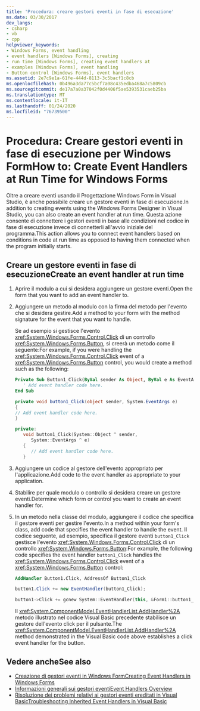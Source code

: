 ```yaml
---
title: 'Procedura: creare gestori eventi in fase di esecuzione'
ms.date: 03/30/2017
dev_langs:
- csharp
- vb
- cpp
helpviewer_keywords:
- Windows Forms, event handling
- event handlers [Windows Forms], creating
- run time [Windows Forms], creating event handlers at
- examples [Windows Forms], event handling
- Button control [Windows Forms], event handlers
ms.assetid: 2e7c9e1a-61fe-444d-8113-3c5bacf1c8cb
ms.openlocfilehash: 0b496a3da77c5bcf7a08c435edba468a7c5809cb
ms.sourcegitcommit: de17a7a0a37042f0d4406f5ae5393531caeb25ba
ms.translationtype: MT
ms.contentlocale: it-IT
ms.lasthandoff: 01/24/2020
ms.locfileid: "76739500"
---
```

# <a name="how-to-create-event-handlers-at-run-time-for-windows-forms"></a><span data-ttu-id="bd883-102">Procedura: Creare gestori eventi in fase di esecuzione per Windows Form</span><span class="sxs-lookup"><span data-stu-id="bd883-102">How to: Create Event Handlers at Run Time for Windows Forms</span></span>

<span data-ttu-id="bd883-103">Oltre a creare eventi usando il Progettazione Windows Form in Visual Studio, è anche possibile creare un gestore eventi in fase di esecuzione.</span><span class="sxs-lookup"><span data-stu-id="bd883-103">In addition to creating events using the Windows Forms Designer in Visual Studio, you can also create an event handler at run time.</span></span> <span data-ttu-id="bd883-104">Questa azione consente di connettere i gestori eventi in base alle condizioni nel codice in fase di esecuzione invece di connetterli all'avvio iniziale del programma.</span><span class="sxs-lookup"><span data-stu-id="bd883-104">This action allows you to connect event handlers based on conditions in code at run time as opposed to having them connected when the program initially starts.</span></span>

## <a name="create-an-event-handler-at-run-time"></a><span data-ttu-id="bd883-105">Creare un gestore eventi in fase di esecuzione</span><span class="sxs-lookup"><span data-stu-id="bd883-105">Create an event handler at run time</span></span>

1. <span data-ttu-id="bd883-106">Aprire il modulo a cui si desidera aggiungere un gestore eventi.</span><span class="sxs-lookup"><span data-stu-id="bd883-106">Open the form that you want to add an event handler to.</span></span>

2. <span data-ttu-id="bd883-107">Aggiungere un metodo al modulo con la firma del metodo per l'evento che si desidera gestire.</span><span class="sxs-lookup"><span data-stu-id="bd883-107">Add a method to your form with the method signature for the event that you want to handle.</span></span>

     <span data-ttu-id="bd883-108">Se ad esempio si gestisce l'evento <xref:System.Windows.Forms.Control.Click> di un controllo <xref:System.Windows.Forms.Button>, si creerà un metodo come il seguente:</span><span class="sxs-lookup"><span data-stu-id="bd883-108">For example, if you were handling the <xref:System.Windows.Forms.Control.Click> event of a <xref:System.Windows.Forms.Button> control, you would create a method such as the following:</span></span>

    ```vb
    Private Sub Button1_Click(ByVal sender As Object, ByVal e As EventArgs)
       ' Add event handler code here.
    End Sub
    ```

    ```csharp
    private void button1_Click(object sender, System.EventArgs e)
    {
    // Add event handler code here.
    }
    ```

    ```cpp
    private:
       void button1_Click(System::Object ^ sender,
          System::EventArgs ^ e)
       {
          // Add event handler code here.
       }
    ```

3. <span data-ttu-id="bd883-109">Aggiungere un codice al gestore dell'evento appropriato per l'applicazione.</span><span class="sxs-lookup"><span data-stu-id="bd883-109">Add code to the event handler as appropriate to your application.</span></span>

4. <span data-ttu-id="bd883-110">Stabilire per quale modulo o controllo si desidera creare un gestore eventi.</span><span class="sxs-lookup"><span data-stu-id="bd883-110">Determine which form or control you want to create an event handler for.</span></span>

5. <span data-ttu-id="bd883-111">In un metodo nella classe del modulo, aggiungere il codice che specifica il gestore eventi per gestire l'evento.</span><span class="sxs-lookup"><span data-stu-id="bd883-111">In a method within your form's class, add code that specifies the event handler to handle the event.</span></span> <span data-ttu-id="bd883-112">Il codice seguente, ad esempio, specifica il gestore eventi `button1_Click` gestisce l'evento <xref:System.Windows.Forms.Control.Click> di un controllo <xref:System.Windows.Forms.Button>:</span><span class="sxs-lookup"><span data-stu-id="bd883-112">For example, the following code specifies the event handler `button1_Click` handles the <xref:System.Windows.Forms.Control.Click> event of a <xref:System.Windows.Forms.Button> control:</span></span>

    ```vb
    AddHandler Button1.Click, AddressOf Button1_Click
    ```

    ```csharp
    button1.Click += new EventHandler(button1_Click);
    ```

    ```cpp
    button1->Click += gcnew System::EventHandler(this, &Form1::button1_Click);
    ```

     <span data-ttu-id="bd883-113">Il <xref:System.ComponentModel.EventHandlerList.AddHandler%2A> metodo illustrato nel codice Visual Basic precedente stabilisce un gestore dell'evento click per il pulsante.</span><span class="sxs-lookup"><span data-stu-id="bd883-113">The <xref:System.ComponentModel.EventHandlerList.AddHandler%2A> method demonstrated in the Visual Basic code above establishes a click event handler for the button.</span></span>

## <a name="see-also"></a><span data-ttu-id="bd883-114">Vedere anche</span><span class="sxs-lookup"><span data-stu-id="bd883-114">See also</span></span>

- [<span data-ttu-id="bd883-115">Creazione di gestori eventi in Windows Form</span><span class="sxs-lookup"><span data-stu-id="bd883-115">Creating Event Handlers in Windows Forms</span></span>](creating-event-handlers-in-windows-forms.md)
- [<span data-ttu-id="bd883-116">Informazioni generali sui gestori eventi</span><span class="sxs-lookup"><span data-stu-id="bd883-116">Event Handlers Overview</span></span>](event-handlers-overview-windows-forms.md)
- [<span data-ttu-id="bd883-117">Risoluzione dei problemi relativi ai gestori eventi ereditati in Visual Basic</span><span class="sxs-lookup"><span data-stu-id="bd883-117">Troubleshooting Inherited Event Handlers in Visual Basic</span></span>](../../visual-basic/programming-guide/language-features/events/troubleshooting-inherited-event-handlers.md)
